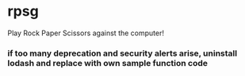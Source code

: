# rpsg

Play Rock Paper Scissors against the computer!

### if too many deprecation and security alerts arise, uninstall lodash and replace with own sample function code